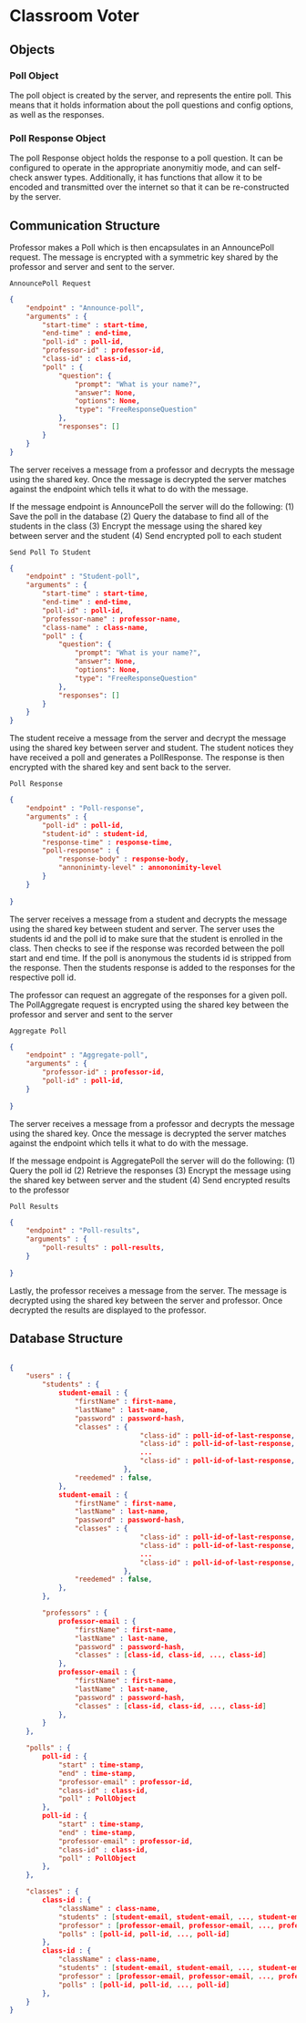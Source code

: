 # Classroom Voter


## Objects

### Poll Object
The poll object is created by the server, and represents the entire poll. This means that it holds information about the poll questions and config options, as well as the responses.

### Poll Response Object
The poll Response object holds the response to a poll question. It can be configured to operate in the appropriate anonymitiy mode, and can self-check answer types. Additionally, it has functions that allow it to be encoded and transmitted over the internet so that it can be re-constructed by the server.

## Communication Structure
Professor makes a Poll which is then encapsulates in an AnnouncePoll request.  The message is encrypted with a symmetric key shared by the professor and server and sent to the server.

`AnnouncePoll Request`
```json
{
    "endpoint" : "Announce-poll", 
    "arguments" : {
        "start-time" : start-time,
        "end-time" : end-time,
        "poll-id" : poll-id,
        "professor-id" : professor-id,
        "class-id" : class-id,
        "poll" : {
            "question": {
                "prompt": "What is your name?", 
                "answer": None,
                "options": None, 
                "type": "FreeResponseQuestion"
            }, 
            "responses": []
        }
    }
}
```

The server receives a message from a professor and decrypts the message using the shared key.  Once the message is decrypted the server matches against the endpoint which tells it what to do with the message.  

If the message endpoint is AnnouncePoll the server will do the following:
(1) Save the poll in the database
(2) Query the database to find all of the students in the class
(3) Encrypt the message using the shared key between server and the student
(4) Send encrypted poll to each student

`Send Poll To Student`
```json
{
    "endpoint" : "Student-poll", 
    "arguments" : {
        "start-time" : start-time,
        "end-time" : end-time,
        "poll-id" : poll-id,
        "professor-name" : professor-name,
        "class-name" : class-name,
        "poll" : {
            "question": {
                "prompt": "What is your name?", 
                "answer": None,
                "options": None, 
                "type": "FreeResponseQuestion"
            }, 
            "responses": []
        }
    }
}
```

The student receive a message from the server and decrypt the message using the shared key between server and student.  The student notices they have received a poll and generates a PollResponse.  The response is then encrypted with the shared key and sent back to the server.

`Poll Response`
```json
{
    "endpoint" : "Poll-response", 
    "arguments" : {
        "poll-id" : poll-id,
        "student-id" : student-id,
        "response-time" : response-time,
        "poll-response" : {
            "response-body" : response-body,
            "annoninimty-level" : annononimity-level
        }
    }
    
}
``` 

The server receives a message from a student and decrypts the message using the shared key between student and server.  The server uses the students id and the poll id to make sure that the student is enrolled in the class.  Then checks to see if the response was recorded between the poll start and end time.  If the poll is anonymous the students id is stripped from the response.  Then the students response is added to the responses for the respective poll id.

The professor can request an aggregate of the responses for a given poll.  The PollAggregate request is encrypted using the shared key between the professor and server and sent to the server

`Aggregate Poll`
```json
{
    "endpoint" : "Aggregate-poll", 
    "arguments" : {
        "professor-id" : professor-id,
        "poll-id" : poll-id,
    }
    
}
```

The server receives a message from a professor and decrypts the message using the shared key.  Once the message is decrypted the server matches against the endpoint which tells it what to do with the message. 

If the message endpoint is AggregatePoll the server will do the following:
(1) Query the poll id
(2) Retrieve the responses
(3) Encrypt the message using the shared key between server and the student
(4) Send encrypted results to the professor

`Poll Results`
```json
{
    "endpoint" : "Poll-results", 
    "arguments" : {
        "poll-results" : poll-results,
    }
    
}
```

Lastly, the professor receives a message from the server.  The message is decrypted using the shared key between the server and professor.  Once decrypted the results are displayed to the professor.




## Database Structure
```json

{
    "users" : {
        "students" : {
            student-email : {
                "firstName" : first-name,
                "lastName" : last-name,
                "password" : password-hash,
                "classes" : {
                                "class-id" : poll-id-of-last-response,
                                "class-id" : poll-id-of-last-response,
                                ... 
                                "class-id" : poll-id-of-last-response,
                            },
                "reedemed" : false,
            },
            student-email : {
                "firstName" : first-name,
                "lastName" : last-name,
                "password" : password-hash,
                "classes" : {
                                "class-id" : poll-id-of-last-response,
                                "class-id" : poll-id-of-last-response,
                                ... 
                                "class-id" : poll-id-of-last-response,
                            },
                "reedemed" : false,
            },
        },

        "professors" : {
            professor-email : {
                "firstName" : first-name,
                "lastName" : last-name,
                "password" : password-hash,
                "classes" : [class-id, class-id, ..., class-id]
            },
            professor-email : {
                "firstName" : first-name,
                "lastName" : last-name,
                "password" : password-hash,
                "classes" : [class-id, class-id, ..., class-id]
            },
        }
    },

    "polls" : {
        poll-id : {
            "start" : time-stamp,
            "end" : time-stamp,
            "professor-email" : professor-id,
            "class-id" : class-id,
            "poll" : PollObject
        },
        poll-id : {
            "start" : time-stamp,
            "end" : time-stamp,
            "professor-email" : professor-id,
            "class-id" : class-id,
            "poll" : PollObject
        },
    },

    "classes" : {
        class-id : {
            "className" : class-name,
            "students" : [student-email, student-email, ..., student-email],
            "professor" : [professor-email, professor-email, ..., professor-email],
            "polls" : [poll-id, poll-id, ..., poll-id]
        }, 
        class-id : {
            "className" : class-name,
            "students" : [student-email, student-email, ..., student-email],
            "professor" : [professor-email, professor-email, ..., professor-email],
            "polls" : [poll-id, poll-id, ..., poll-id]
        },
    }
}

```

